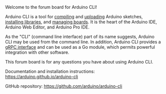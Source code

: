 Welcome to the forum board for Arduino CLI!

Arduino CLI is a tool for [compiling](https://arduino.github.io/arduino-cli/commands/arduino-cli_compile/) and [uploading](https://arduino.github.io/arduino-cli/commands/arduino-cli_upload/) Arduino sketches, [installing libraries](https://arduino.github.io/arduino-cli/commands/arduino-cli_lib/), and [managing boards](https://arduino.github.io/arduino-cli/commands/arduino-cli_core/). It is the heart of the Arduino IDE, Arduino Web Editor, and Arduino Pro IDE.

As the "CLI" (command line interface) part of its name suggests, Arduino CLI may be used from the command line. In addition, Arduino CLI provides a [gRPC interface](https://arduino.github.io/arduino-cli/rpc/commands/) and can be used as a Go module, which permits powerful integration with other software.

This forum board is for any questions you have about using Arduino CLI.

Documentation and installation instructions:
<https://arduino.github.io/arduino-cli>

GitHub repository:
<https://github.com/arduino/arduino-cli>
